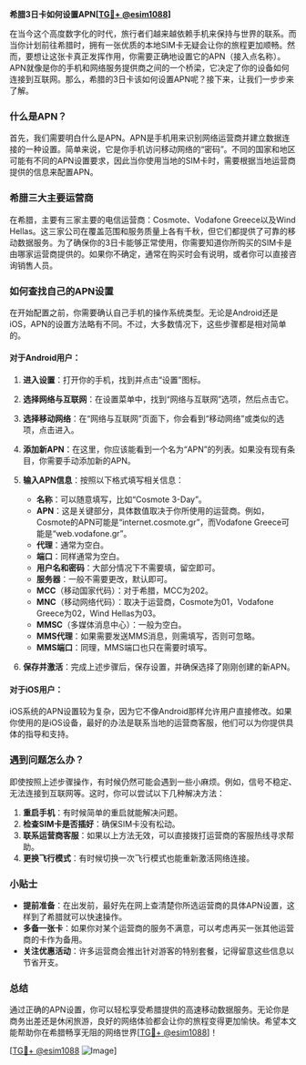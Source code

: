**希腊3日卡如何设置APN[[TG💪+ @esim1088](https://t.me/s/esim1088)]**

在当今这个高度数字化的时代，旅行者们越来越依赖手机来保持与世界的联系。而当你计划前往希腊时，拥有一张优质的本地SIM卡无疑会让你的旅程更加顺畅。然而，要想让这张卡真正发挥作用，你需要正确地设置它的APN（接入点名称）。APN就像是你的手机和网络服务提供商之间的一个桥梁，它决定了你的设备如何连接到互联网。那么，希腊的3日卡该如何设置APN呢？接下来，让我们一步步来了解。

### 什么是APN？

首先，我们需要明白什么是APN。APN是手机用来识别网络运营商并建立数据连接的一种设置。简单来说，它是你手机访问移动网络的“密码”。不同的国家和地区可能有不同的APN设置要求，因此当你使用当地的SIM卡时，需要根据当地运营商提供的信息来配置APN。

### 希腊三大主要运营商

在希腊，主要有三家主要的电信运营商：Cosmote、Vodafone Greece以及Wind Hellas。这三家公司在覆盖范围和服务质量上各有千秋，但它们都提供了可靠的移动数据服务。为了确保你的3日卡能够正常使用，你需要知道你所购买的SIM卡是由哪家运营商提供的。如果你不确定，通常在购买时会有说明，或者你可以直接咨询销售人员。

### 如何查找自己的APN设置

在开始配置之前，你需要确认自己手机的操作系统类型。无论是Android还是iOS，APN的设置方法略有不同。不过，大多数情况下，这些步骤都是相对简单的。

#### 对于Android用户：

1. **进入设置**：打开你的手机，找到并点击“设置”图标。
2. **选择网络与互联网**：在设置菜单中，找到“网络与互联网”选项，然后点击它。
3. **选择移动网络**：在“网络与互联网”页面下，你会看到“移动网络”或类似的选项，点击进入。
4. **添加新APN**：在这里，你应该能看到一个名为“APN”的列表。如果没有现有条目，你需要手动添加新的APN。
5. **输入APN信息**：按照以下格式填写相关信息：
   - **名称**：可以随意填写，比如“Cosmote 3-Day”。
   - **APN**：这是关键部分，具体数值取决于你所使用的运营商。例如，Cosmote的APN可能是“internet.cosmote.gr”，而Vodafone Greece可能是“web.vodafone.gr”。
   - **代理**：通常为空白。
   - **端口**：同样通常为空白。
   - **用户名和密码**：大部分情况下不需要填，留空即可。
   - **服务器**：一般不需要更改，默认即可。
   - **MCC**（移动国家代码）：对于希腊，MCC为202。
   - **MNC**（移动网络代码）：取决于运营商，Cosmote为01，Vodafone Greece为02，Wind Hellas为03。
   - **MMSC**（多媒体消息中心）：一般为空白。
   - **MMS代理**：如果需要发送MMS消息，则需填写，否则可忽略。
   - **MMS端口**：同理，MMS端口也只在需要时填写。

6. **保存并激活**：完成上述步骤后，保存设置，并确保选择了刚刚创建的新APN。

#### 对于iOS用户：

iOS系统的APN设置较为复杂，因为它不像Android那样允许用户直接修改。如果你使用的是iOS设备，最好的办法是联系当地的运营商客服，他们可以为你提供具体的指导和支持。

### 遇到问题怎么办？

即使按照上述步骤操作，有时候仍然可能会遇到一些小麻烦。例如，信号不稳定、无法连接到互联网等。这时，你可以尝试以下几种解决方法：

1. **重启手机**：有时候简单的重启就能解决问题。
2. **检查SIM卡是否插好**：确保SIM卡没有松动。
3. **联系运营商客服**：如果以上方法无效，可以直接拨打运营商的客服热线寻求帮助。
4. **更换飞行模式**：有时候切换一次飞行模式也能重新激活网络连接。

### 小贴士

- **提前准备**：在出发前，最好先在网上查清楚你所选运营商的具体APN设置，这样到了希腊就可以快速操作。
- **多备一张卡**：如果你对某个运营商的服务不满意，可以考虑再买一张其他运营商的卡作为备用。
- **关注优惠活动**：许多运营商会推出针对游客的特别套餐，记得留意这些信息以节省开支。

### 总结

通过正确的APN设置，你可以轻松享受希腊提供的高速移动数据服务。无论你是商务出差还是休闲旅游，良好的网络体验都会让你的旅程变得更加愉快。希望本文能帮助你在希腊畅享无阻的网络世界[[TG💪+ @esim1088](https://t.me/s/esim1088)]！

[[TG💪+ @esim1088](https://t.me/s/esim1088) ![Image](https://i.postimg.cc/4NQfJmqS/Snipaste-2025-05-13-00-14-12.png)]